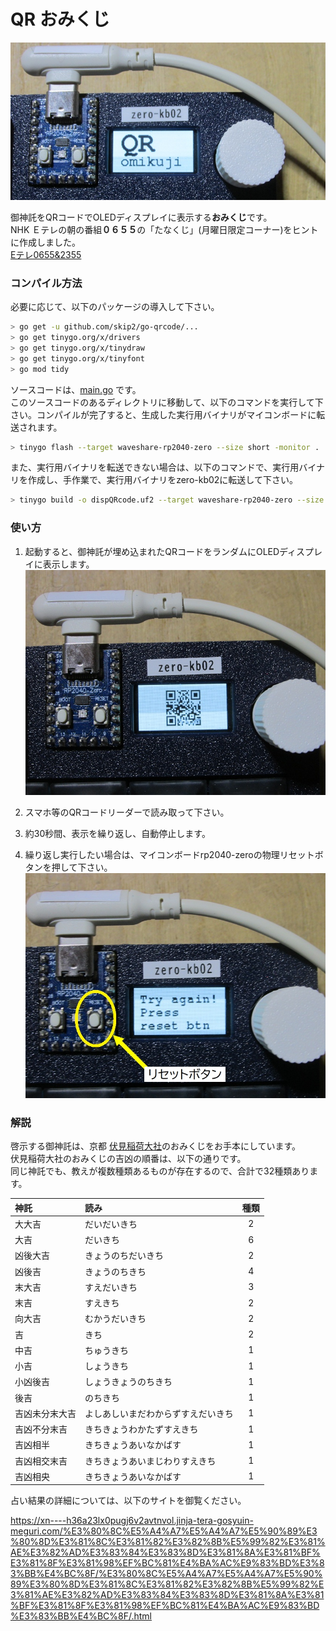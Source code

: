 # QR おみくじ

![起動画面](./photo/IMG_8211_800x400.jpg)

御神託をQRコードでOLEDディスプレイに表示する**おみくじ**です。  
NHK Ｅテレの朝の番組**０６５５**の「たなくじ」(月曜日限定コーナー)をヒントに作成しました。  
[Eテレ0655&2355](https://ja.wikipedia.org/wiki/E%E3%83%86%E3%83%AC0655%262355)

### コンパイル方法  

必要に応じて、以下のパッケージの導入して下さい。  

```bash
> go get -u github.com/skip2/go-qrcode/...
> go get tinygo.org/x/drivers
> go get tinygo.org/x/tinydraw
> go get tinygo.org/x/tinyfont
> go mod tidy
```

ソースコードは、[main.go](main.go) です。  
このソースコードのあるディレクトリに移動して、以下のコマンドを実行して下さい。コンパイルが完了すると、生成した実行用バイナリがマイコンボードに転送されます。  

```bash
> tinygo flash --target waveshare-rp2040-zero --size short -monitor .
```

また、実行用バイナリを転送できない場合は、以下のコマンドで、実行用バイナリを作成し、手作業で、実行用バイナリをzero-kb02に転送して下さい。  

```bash
> tinygo build -o dispQRcode.uf2 --target waveshare-rp2040-zero --size short .
```

### 使い方

1. 起動すると、御神託が埋め込まれたQRコードをランダムにOLEDディスプレイに表示します。  
![QRコードの表示](./photo/IMG_8215_800x600.jpg)

2. スマホ等のQRコードリーダーで読み取って下さい。  

3. 約30秒間、表示を繰り返し、自動停止します。  
4. 繰り返し実行したい場合は、マイコンボードrp2040-zeroの物理リセットボタンを押して下さい。  
![リセット](./photo/IMG_8218_800x600_edit.jpg)

### 解説

啓示する御神託は、京都 [伏見稲荷大社](https://inari.jp/)のおみくじをお手本にしています。  
伏見稲荷大社のおみくじの吉凶の順番は、以下の通りです。  
同じ神託でも、教えが複数種類あるものが存在するので、合計で32種類あります。  

| 神託           | 読み                               | 種類 |
|:---------------|:-----------------------------------|:----:| 
| 大大吉         | だいだいきち                       |   2  |
| 大吉           | だいきち                           |   6  |
| 凶後大吉       | きょうのちだいきち                 |   2  |
| 凶後吉         | きょうのちきち                     |   4  |
| 末大吉         | すえだいきち                       |   3  |
| 末吉           | すえきち                           |   2  |
| 向大吉         | むかうだいきち                     |   2  |
| 吉             | きち                               |   2  |
| 中吉           | ちゅうきち                         |   1  |
| 小吉           | しょうきち                         |   1  |
| 小凶後吉       | しょうきょうのちきち               |   1  |
| 後吉           | のちきち                           |   1  |
| 吉凶未分末大吉 | よしあしいまだわからずすえだいきち |   1  |
| 吉凶不分末吉   | きちきょうわかたずすえきち         |   1  |
| 吉凶相半       | きちきょうあいなかばす             |   1  |
| 吉凶相交末吉   | きちきょうあいまじわりすえきち     |   1  |
| 吉凶相央       | きちきょうあいなかばす             |   1  |

占い結果の詳細については、以下のサイトを御覧ください。  

https://xn----h36a23lx0pugj6v2avtnvol.jinja-tera-gosyuin-meguri.com/%E3%80%8C%E5%A4%A7%E5%A4%A7%E5%90%89%E3%80%8D%E3%81%8C%E3%81%82%E3%82%8B%E5%99%82%E3%81%AE%E3%82%AD%E3%83%84%E3%83%8D%E3%81%8A%E3%81%BF%E3%81%8F%E3%81%98%EF%BC%81%E4%BA%AC%E9%83%BD%E3%83%BB%E4%BC%8F/%E3%80%8C%E5%A4%A7%E5%A4%A7%E5%90%89%E3%80%8D%E3%81%8C%E3%81%82%E3%82%8B%E5%99%82%E3%81%AE%E3%82%AD%E3%83%84%E3%83%8D%E3%81%8A%E3%81%BF%E3%81%8F%E3%81%98%EF%BC%81%E4%BA%AC%E9%83%BD%E3%83%BB%E4%BC%8F/.html
